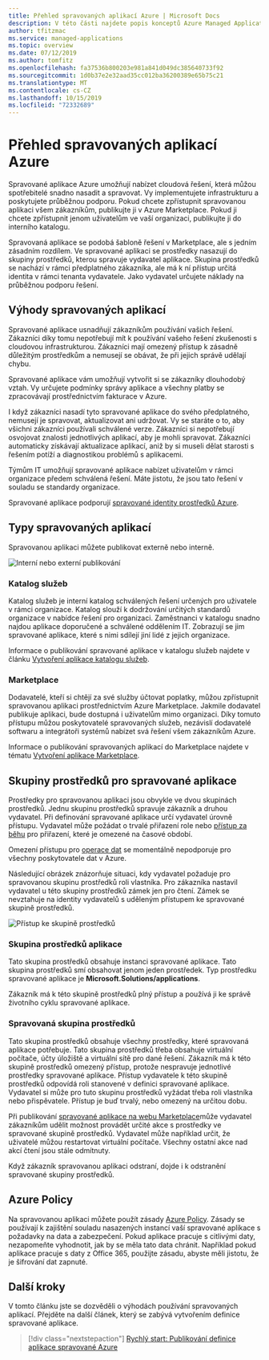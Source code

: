 ```yaml
---
title: Přehled spravovaných aplikací Azure | Microsoft Docs
description: V této části najdete popis konceptů Azure Managed Applications, které poskytují cloudová řešení, která zákazníkům umožňují nasazení a provozovat.
author: tfitzmac
ms.service: managed-applications
ms.topic: overview
ms.date: 07/12/2019
ms.author: tomfitz
ms.openlocfilehash: fa37536b800203e981a841d049dc385640733f92
ms.sourcegitcommit: 1d0b37e2e32aad35cc012ba36200389e65b75c21
ms.translationtype: MT
ms.contentlocale: cs-CZ
ms.lasthandoff: 10/15/2019
ms.locfileid: "72332689"
---
```

# <a name="azure-managed-applications-overview"></a>Přehled spravovaných aplikací Azure

Spravované aplikace Azure umožňují nabízet cloudová řešení, která můžou spotřebitelé snadno nasadit a spravovat. Vy implementujete infrastrukturu a poskytujete průběžnou podporu. Pokud chcete zpřístupnit spravovanou aplikaci všem zákazníkům, publikujte ji v Azure Marketplace. Pokud ji chcete zpřístupnit jenom uživatelům ve vaší organizaci, publikujte ji do interního katalogu. 

Spravovaná aplikace se podobá šabloně řešení v Marketplace, ale s jedním zásadním rozdílem. Ve spravované aplikaci se prostředky nasazují do skupiny prostředků, kterou spravuje vydavatel aplikace. Skupina prostředků se nachází v rámci předplatného zákazníka, ale má k ní přístup určitá identita v rámci tenanta vydavatele. Jako vydavatel určujete náklady na průběžnou podporu řešení.

## <a name="advantages-of-managed-applications"></a>Výhody spravovaných aplikací

Spravované aplikace usnadňují zákazníkům používání vašich řešení. Zákazníci díky tomu nepotřebují mít k používání vašeho řešení zkušenosti s cloudovou infrastrukturou. Zákazníci mají omezený přístup k zásadně důležitým prostředkům a nemusejí se obávat, že při jejich správě udělají chybu. 

Spravované aplikace vám umožňují vytvořit si se zákazníky dlouhodobý vztah. Vy určujete podmínky správy aplikace a všechny platby se zpracovávají prostřednictvím fakturace v Azure.

I když zákazníci nasadí tyto spravované aplikace do svého předplatného, nemusejí je spravovat, aktualizovat ani udržovat. Vy se staráte o to, aby všichni zákazníci používali schválené verze. Zákazníci si nepotřebují osvojovat znalosti jednotlivých aplikací, aby je mohli spravovat. Zákazníci automaticky získávají aktualizace aplikací, aniž by si museli dělat starosti s řešením potíží a diagnostikou problémů s aplikacemi. 

Týmům IT umožňují spravované aplikace nabízet uživatelům v rámci organizace předem schválená řešení. Máte jistotu, že jsou tato řešení v souladu se standardy organizace.

Spravované aplikace podporují [spravované identity prostředků Azure](./publish-managed-identity.md).

## <a name="types-of-managed-applications"></a>Typy spravovaných aplikací

Spravovanou aplikaci můžete publikovat externě nebo interně.

![Interní nebo externí publikování](./media/overview/manage_app_options.png)

### <a name="service-catalog"></a>Katalog služeb

Katalog služeb je interní katalog schválených řešení určených pro uživatele v rámci organizace. Katalog slouží k dodržování určitých standardů organizace v nabídce řešení pro organizaci. Zaměstnanci v katalogu snadno najdou aplikace doporučené a schválené oddělením IT. Zobrazují se jim spravované aplikace, které s nimi sdílejí jiní lidé z jejich organizace.

Informace o publikování spravované aplikace v katalogu služeb najdete v článku [Vytvoření aplikace katalogu služeb](publish-service-catalog-app.md).

### <a name="marketplace"></a>Marketplace

Dodavatelé, kteří si chtějí za své služby účtovat poplatky, můžou zpřístupnit spravovanou aplikaci prostřednictvím Azure Marketplace. Jakmile dodavatel publikuje aplikaci, bude dostupná i uživatelům mimo organizaci. Díky tomuto přístupu můžou poskytovatelé spravovaných služeb, nezávislí dodavatelé softwaru a integrátoři systémů nabízet svá řešení všem zákazníkům Azure.

Informace o publikování spravovaných aplikací do Marketplace najdete v tématu [Vytvoření aplikace Marketplace](publish-marketplace-app.md).

## <a name="resource-groups-for-managed-applications"></a>Skupiny prostředků pro spravované aplikace

Prostředky pro spravovanou aplikaci jsou obvykle ve dvou skupinách prostředků. Jednu skupinu prostředků spravuje zákazník a druhou vydavatel. Při definování spravované aplikace určí vydavatel úrovně přístupu. Vydavatel může požádat o trvalé přiřazení role nebo [přístup za běhu](request-just-in-time-access.md) pro přiřazení, které je omezené na časové období.

Omezení přístupu pro [operace dat](../role-based-access-control/role-definitions.md) se momentálně nepodporuje pro všechny poskytovatele dat v Azure.

Následující obrázek znázorňuje situaci, kdy vydavatel požaduje pro spravovanou skupinu prostředků roli vlastníka. Pro zákazníka nastavil vydavatel u této skupiny prostředků zámek jen pro čtení. Zámek se nevztahuje na identity vydavatelů s uděleným přístupem ke spravované skupině prostředků.

![Přístup ke skupině prostředků](./media/overview/access.png)

### <a name="application-resource-group"></a>Skupina prostředků aplikace

Tato skupina prostředků obsahuje instanci spravované aplikace. Tato skupina prostředků smí obsahovat jenom jeden prostředek. Typ prostředku spravované aplikace je **Microsoft.Solutions/applications**.

Zákazník má k této skupině prostředků plný přístup a používá ji ke správě životního cyklu spravované aplikace.

### <a name="managed-resource-group"></a>Spravovaná skupina prostředků

Tato skupina prostředků obsahuje všechny prostředky, které spravovaná aplikace potřebuje. Tato skupina prostředků třeba obsahuje virtuální počítače, účty úložiště a virtuální sítě pro dané řešení. Zákazník má k této skupině prostředků omezený přístup, protože nespravuje jednotlivé prostředky spravované aplikace. Přístup vydavatele k této skupině prostředků odpovídá roli stanovené v definici spravované aplikace. Vydavatel si může pro tuto skupinu prostředků vyžádat třeba roli vlastníka nebo přispěvatele. Přístup je buď trvalý, nebo omezený na určitou dobu.

Při publikování [spravované aplikace na webu Marketplace](publish-marketplace-app.md)může vydavatel zákazníkům udělit možnost provádět určité akce s prostředky ve spravované skupině prostředků. Vydavatel může například určit, že uživatelé můžou restartovat virtuální počítače. Všechny ostatní akce nad akcí čtení jsou stále odmítnuty.

Když zákazník spravovanou aplikaci odstraní, dojde i k odstranění spravované skupiny prostředků.

## <a name="azure-policy"></a>Azure Policy

Na spravovanou aplikaci můžete použít zásady [Azure Policy](../governance/policy/overview.md). Zásady se používají k zajištění souladu nasazených instancí vaší spravované aplikace s požadavky na data a zabezpečení. Pokud aplikace pracuje s citlivými daty, nezapomeňte vyhodnotit, jak by se měla tato data chránit. Například pokud aplikace pracuje s daty z Office 365, použijte zásadu, abyste měli jistotu, že je šifrování dat zapnuté.

## <a name="next-steps"></a>Další kroky

V tomto článku jste se dozvěděli o výhodách používání spravovaných aplikací. Přejděte na další článek, který se zabývá vytvořením definice spravované aplikace.

> [!div class="nextstepaction"]
> [Rychlý start: Publikování definice aplikace spravované Azure](publish-managed-app-definition-quickstart.md)
